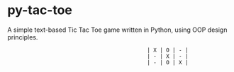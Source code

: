 # py-tac-toe
A simple text-based Tic Tac Toe game written in Python, using OOP design principles.

                                                | X | O | - |
                                                | - | X | - |
                                                | - | O | X |

